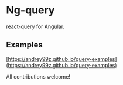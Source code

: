 # Ng-query

[react-query](https://tanstack.com/query) for Angular.

## Examples
[https://andrey99z.github.io/query-examples](https://andrey99z.github.io/query-examples)



All contributions welcome!
